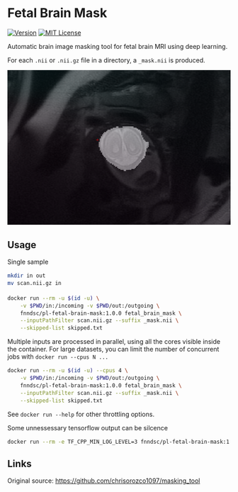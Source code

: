 # Fetal Brain Mask

[![Version](https://img.shields.io/docker/v/fnndsc/pl-fetal-brain-mask?sort=semver)](https://hub.docker.com/r/fnndsc/pl-fetal-brain-mask)
[![MIT License](https://img.shields.io/github/license/fnndsc/pl-fetal-brain-mask)](https://github.com/FNNDSC/pl-fetal-brain-mask/blob/master/LICENSE)

Automatic brain image masking tool for fetal brain MRI using deep learning.

For each `.nii` or `.nii.gz` file in a directory, a `_mask.nii` is produced.

![Figure](docs/fetal_brain_mask.png)

##  Usage

Single sample

```bash
mkdir in out
mv scan.nii.gz in

docker run --rm -u $(id -u) \
    -v $PWD/in:/incoming -v $PWD/out:/outgoing \
    fnndsc/pl-fetal-brain-mask:1.0.0 fetal_brain_mask \
    --inputPathFilter scan.nii.gz --suffix _mask.nii \
    --skipped-list skipped.txt
```

Multiple inputs are processed in parallel, using all the cores visible inside the container.
For large datasets, you can limit the number of concurrent jobs with `docker run --cpus N ...`

```bash
docker run --rm -u $(id -u) --cpus 4 \
    -v $PWD/in:/incoming -v $PWD/out:/outgoing \
    fnndsc/pl-fetal-brain-mask:1.0.0 fetal_brain_mask \
    --inputPathFilter scan.nii.gz --suffix _mask.nii \
    --skipped-list skipped.txt
```

See `docker run --help` for other throttling options.

Some unnessessary tensorflow output can be silcence

```bash
docker run --rm -e TF_CPP_MIN_LOG_LEVEL=3 fnndsc/pl-fetal-brain-mask:1.0.0
```

## Links

Original source:
https://github.com/chrisorozco1097/masking_tool
